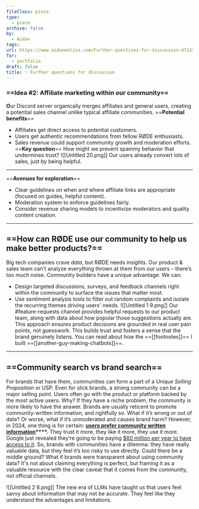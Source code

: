 ```yaml
---
fileClass: piece
type:
  - piece
archive: false
by:
  - Aidan
tags: 
url: https://www.aidanmolins.com/Further-questions-for-discussion-d71327fc9b0c419d9d7d54f3940c7ff7
for:
  - portfolio
draft: false
title: ❔ Further questions for discussion
---
```

  
### ==Idea \#2: Affiliate marketing within our community==
**O**ur Discord server organically merges affiliates and general users, creating a potential sales channel unlike typical affiliate communities.
==**Potential benefits**==
- Affiliates get direct access to potential customers.
- Users get authentic recommendations from fellow RØDE enthusiasts.
- Sales revenue could support community growth and moderation efforts.
==**Key question**==
How might we prevent spammy behavior that undermines trust?
![[Untitled 20.png]]
Our users already convert lots of sales, just by being helpful.
---
  
==**Avenues for exploration**==
- Clear guidelines on when and where affiliate links are appropriate (focused on guides, helpful content).
- Moderation system to enforce guidelines fairly.
- Consider revenue sharing models to incentivize moderators and quality content creation.
---
  
## ==How can RØDE use our community to help us make better products?==
Big tech companies crave _data_, but RØDE needs _insights_. Our product & sales team can't analyze everything thrown at them from our users – there’s too much noise.
Community builders have a unique advantage. We can:
- Design targeted discussions, surveys, and feedback channels right within the community to surface the issues that matter most.
- Use sentiment analysis tools to filter out random complaints and isolate the recurring themes driving users' needs.
![[Untitled 1 9.png]]
Our \#feature-requests channel provides helpful requests to our product team, along with data about how popular those suggestions actually are.
This approach ensures product decisions are grounded in real user pain points, not guesswork. This builds trust and fosters a sense that the brand genuinely listens.
You can read about how the ==[[footnotes]]== I built ==[[another-guy-making-chatbots]]==.
---
  
## ==Community search vs brand search==
For brands that have them, communities can form a part of a _Unique Selling Proposition_ or USP. Even for slick brands, a strong community can be a major selling point. Users often go with the product or platform backed by the most active users. Why? If they have a niche problem, the community is more likely to have the answer.
Brands are usually reticent to promote community-written information, and rightfully so. What if it’s wrong or out of date? Or worse, what if it’s unmoderated and causes brand harm?
However, in 2024, one thing is for certain: **[users prefer community written information](https://weirdmarketingtales.com/why-people-are-adding-reddit-to-their-google-searches/)****.** They trust it more, they like it more, they use it more. Google just revealed they’re going to be paying [$60 million per year to have access to it](https://www.reuters.com/technology/reddit-ai-content-licensing-deal-with-google-sources-say-2024-02-22/).
So, brands with communities have a dilemma: they have really valuable data, but they feel it’s too risky to use directly. Could there be a middle ground?
What if brands were transparent about using community data? It's not about claiming everything is perfect, but framing it as a valuable resource with the clear caveat that it comes from the community, not official channels.
  
![[Untitled 2 6.png]]
The new era of LLMs have taught us that users feel savvy about information that may not be accurate. They feel like they understand the advantages and limitations.
